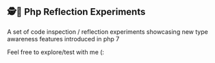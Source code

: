 ## 🕵️🧪 Php Reflection Experiments

A set of code inspection / reflection experiments showcasing new type awareness features introduced in php 7

Feel free to explore/test with me (:
